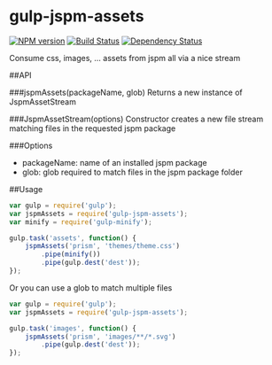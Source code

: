 # gulp-jspm-assets

[![NPM version][npm-image]][npm-url] [![Build Status][travis-image]][travis-url] [![Dependency Status][dep-image]][dep-url]

Consume css, images, ... assets from jspm all via a nice stream

##API

###jspmAssets(packageName, glob)
Returns a new instance of JspmAssetStream

###JspmAssetStream(options)
Constructor creates a new file stream matching files in the requested jspm package

###Options
- packageName: name of an installed jspm package
- glob: glob required to match files in the jspm package folder

##Usage
```js
var gulp = require('gulp');
var jspmAssets = require('gulp-jspm-assets');
var minify = require('gulp-minify');

gulp.task('assets', function() {
    jspmAssets('prism', 'themes/theme.css')
        .pipe(minify())
        .pipe(gulp.dest('dest'));
});

```

Or you can use a glob to match multiple files
```js
var gulp = require('gulp');
var jspmAssets = require('gulp-jspm-assets');

gulp.task('images', function() {
    jspmAssets('prism', 'images/**/*.svg')
        .pipe(gulp.dest('dest'));
});

```

[npm-url]: https://www.npmjs.com/package/gulp-jspm-assets
[npm-image]: https://badge.fury.io/js/gulp-jspm-assets.svg

[travis-url]: https://travis-ci.org/nickvdyck/gulp-jspm-assets
[travis-image]: https://travis-ci.org/nickvdyck/gulp-jspm-assets.svg?branch=master

[dep-url]: https://david-dm.org/nickvdyck/gulp-jspm-assets
[dep-image]: https://david-dm.org/nickvdyck/gulp-jspm-assets.svg 

